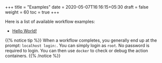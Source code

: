 +++
title = "Examples"
date = 2020-05-07T16:16:15+05:30
draft = false
weight = 60
toc = true
+++

Here is a list of available workflow examples:

- [Hello World!](/examples/hello-world)

{{% notice tip %}}
When a workflow completes, you generally end up at the prompt: `localhost login:`.
You can simply login as `root`.
No password is required to login.
You can then use `docker` to check or debug the action containers.
{{% /notice %}}
